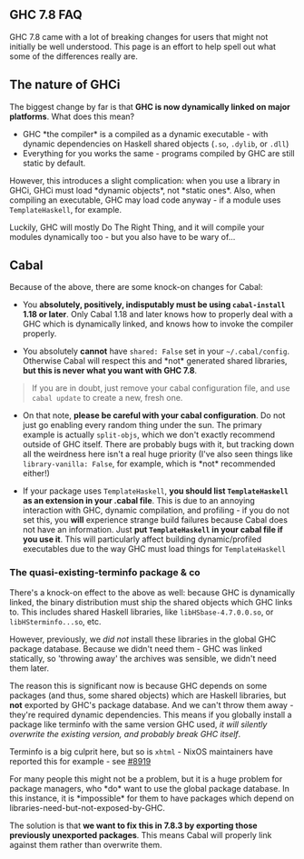 ## GHC 7.8 FAQ


GHC 7.8 came with a lot of breaking changes for users that might not initially be well understood. This page is an effort to help spell out what some of the differences really are.

## The nature of GHCi


The biggest change by far is that **GHC is now dynamically linked on major platforms**. What does this mean?

- GHC \*the compiler\* is a compiled as a dynamic executable - with dynamic dependencies on Haskell shared objects (`.so`, `.dylib`, or `.dll`)
- Everything for you works the same - programs compiled by GHC are still static by default.


However, this introduces a slight complication: when you use a library in GHCi, GHCi must load \*dynamic objects\*, not \*static ones\*. Also, when compiling an executable, GHC may load code anyway - if a module uses `TemplateHaskell`, for example.


Luckily, GHC will mostly Do The Right Thing, and it will compile your modules dynamically too - but you also have to be wary of...

## Cabal


Because of the above, there are some knock-on changes for Cabal:

- You **absolutely, positively, indisputably must be using `cabal-install` 1.18 or later**. Only Cabal 1.18 and later knows how to properly deal with a GHC which is dynamically linked, and knows how to invoke the compiler properly.

- You absolutely **cannot** have `shared: False` set in your `~/.cabal/config`. Otherwise Cabal will respect this and \*not\* generated shared libraries, **but this is never what you want with GHC 7.8**.

>
> If you are in doubt, just remove your cabal configuration file, and use `cabal update` to create a new, fresh one.

- On that note, **please be careful with your cabal configuration**. Do not just go enabling every random thing under the sun. The primary example is actually `split-objs`, which we don't exactly recommend outside of GHC itself. There are probably bugs with it, but tracking down all the weirdness here isn't a real huge priority (I've also seen things like `library-vanilla: False`, for example, which is \*not\* recommended either!)

- If your package uses `TemplateHaskell`, **you should list `TemplateHaskell` as an extension in your .cabal file**.  This is due to an annoying interaction with GHC, dynamic compilation, and profiling - if you do not set this, you **will** experience strange build failures because Cabal does not have an information. Just **put `TemplateHaskell` in your cabal file if you use it**. This will particularly affect building dynamic/profiled executables due to the way GHC must load things for `TemplateHaskell`

### The quasi-existing-terminfo package & co


There's a knock-on effect to the above as well: because GHC is dynamically linked, the binary distribution must ship the shared objects which GHC links to. This includes shared Haskell libraries, like `libHSbase-4.7.0.0.so`, or `libHSterminfo...so`, etc.


However, previously, we *did not* install these libraries in the global GHC package database. Because we didn't need them - GHC was linked statically, so 'throwing away' the archives was sensible, we didn't need them later.


The reason this is significant now is because GHC depends on some packages (and thus, some shared objects) which are Haskell libraries, but **not** exported by GHC's package database. And we can't throw them away - they're required dynamic dependencies. This means if you globally install a package like terminfo with the same version GHC used, *it will silently overwrite the existing version, and probably break GHC itself*.


Terminfo is a big culprit here, but so is `xhtml` - NixOS maintainers have reported this for example - see [\#8919](https://gitlab.haskell.org//ghc/ghc/issues/8919)


For many people this might not be a problem, but it is a huge problem for package managers, who \*do\* want to use the global package database. In this instance, it is \*impossible\* for them to have packages which depend on libraries-need-but-not-exposed-by-GHC.


The solution is that **we want to fix this in 7.8.3 by exporting those previously unexported packages**. This means Cabal will properly link against them rather than overwrite them.
